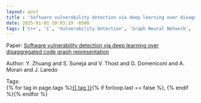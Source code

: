 ```yaml
---
layout: post
title : 'Software vulnerability detection via deep learning over disaggregated code graph representation'
date: 2025-01-01 10:03:19 -0500
tags: ['C++', 'C', 'Vulnerability Detection', 'Graph Neural Network', 'Abstract Syntax Tree (AST)', 'Control Flow Graph (CFG)', 'Data Flow Graph (DFG)']
---
```

Paper: [Software vulnerability detection via deep learning over disaggregated code graph representation](https://arxiv.org/abs/2109.03341)

Author: Y. Zhuang and S. Suneja and V. Thost and G. Domeniconi and A. Morari and J. Laredo




 Tags:  
        <span>{% for tag in page.tags %}<a href="/tags/#{{ tag | slugify }}">{{ tag }}</a>{% if forloop.last == false %}, {% endif %}{% endfor %}</span>
